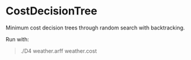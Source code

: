 CostDecisionTree
================

Minimum cost decision trees through random search with backtracking.

Run with:
> ./D4 weather.arff weather.cost
